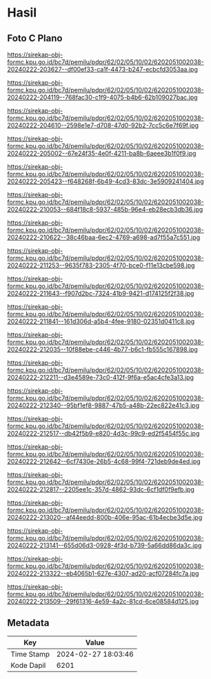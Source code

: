 # Hasil

## Foto C Plano

https://sirekap-obj-formc.kpu.go.id/bc7d/pemilu/pdpr/62/02/05/10/02/6202051002038-20240222-203627--df00ef33-ca1f-4473-b247-ecbcfd3053aa.jpg

https://sirekap-obj-formc.kpu.go.id/bc7d/pemilu/pdpr/62/02/05/10/02/6202051002038-20240222-204119--768fac30-c1f9-4075-b4b6-62b109027bac.jpg

https://sirekap-obj-formc.kpu.go.id/bc7d/pemilu/pdpr/62/02/05/10/02/6202051002038-20240222-204610--2598e1e7-d708-47d0-92b2-7cc5c6e7f69f.jpg

https://sirekap-obj-formc.kpu.go.id/bc7d/pemilu/pdpr/62/02/05/10/02/6202051002038-20240222-205002--67e24f35-4e0f-4211-ba8b-6aeee3b1f0f9.jpg

https://sirekap-obj-formc.kpu.go.id/bc7d/pemilu/pdpr/62/02/05/10/02/6202051002038-20240222-205423--f648268f-6b49-4cd3-83dc-3e5909241404.jpg

https://sirekap-obj-formc.kpu.go.id/bc7d/pemilu/pdpr/62/02/05/10/02/6202051002038-20240222-210053--684f18c8-5937-485b-96e4-eb28ecb3db36.jpg

https://sirekap-obj-formc.kpu.go.id/bc7d/pemilu/pdpr/62/02/05/10/02/6202051002038-20240222-210622--38c46baa-6ec2-4769-a698-ad7f55a7c551.jpg

https://sirekap-obj-formc.kpu.go.id/bc7d/pemilu/pdpr/62/02/05/10/02/6202051002038-20240222-211253--9635f783-2305-4f70-bce0-f11e13cbe598.jpg

https://sirekap-obj-formc.kpu.go.id/bc7d/pemilu/pdpr/62/02/05/10/02/6202051002038-20240222-211643--f907d2bc-7324-41b9-9421-d174125f2f38.jpg

https://sirekap-obj-formc.kpu.go.id/bc7d/pemilu/pdpr/62/02/05/10/02/6202051002038-20240222-211841--161d306d-a5b4-4fee-9180-02351d0411c8.jpg

https://sirekap-obj-formc.kpu.go.id/bc7d/pemilu/pdpr/62/02/05/10/02/6202051002038-20240222-212035--10f88ebe-c446-4b77-b6c1-fb555c167898.jpg

https://sirekap-obj-formc.kpu.go.id/bc7d/pemilu/pdpr/62/02/05/10/02/6202051002038-20240222-212211--d3e4589e-73c0-412f-9f6a-e5ac4cfe3a13.jpg

https://sirekap-obj-formc.kpu.go.id/bc7d/pemilu/pdpr/62/02/05/10/02/6202051002038-20240222-212340--95bf1ef8-9887-47b5-a48b-22ec822e41c3.jpg

https://sirekap-obj-formc.kpu.go.id/bc7d/pemilu/pdpr/62/02/05/10/02/6202051002038-20240222-212517--db42f5b9-e820-4d3c-99c9-ed2f5454f55c.jpg

https://sirekap-obj-formc.kpu.go.id/bc7d/pemilu/pdpr/62/02/05/10/02/6202051002038-20240222-212642--6cf7430e-26b5-4c68-99f4-721deb9de4ed.jpg

https://sirekap-obj-formc.kpu.go.id/bc7d/pemilu/pdpr/62/02/05/10/02/6202051002038-20240222-212817--2205ee1c-357d-4862-93dc-6cf1df0f9efb.jpg

https://sirekap-obj-formc.kpu.go.id/bc7d/pemilu/pdpr/62/02/05/10/02/6202051002038-20240222-213020--af44eedd-800b-406e-95ac-61b4ecbe3d5e.jpg

https://sirekap-obj-formc.kpu.go.id/bc7d/pemilu/pdpr/62/02/05/10/02/6202051002038-20240222-213141--655d06d3-0928-4f3d-b739-5a66dd86da3c.jpg

https://sirekap-obj-formc.kpu.go.id/bc7d/pemilu/pdpr/62/02/05/10/02/6202051002038-20240222-213322--eb4065b1-627e-4307-ad20-acf07284fc7a.jpg

https://sirekap-obj-formc.kpu.go.id/bc7d/pemilu/pdpr/62/02/05/10/02/6202051002038-20240222-213509--29f61316-4e59-4a2c-81cd-6ce08584d125.jpg


## Metadata

| Key        | Value               |
| ---------- | ------------------- |
| Time Stamp | 2024-02-27 18:03:46 |
| Kode Dapil | 6201                |



